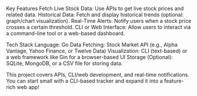 Key Features
Fetch Live Stock Data: Use APIs to get live stock prices and related data.
Historical Data: Fetch and display historical trends (optional: graph/chart visualization).
Real-Time Alerts: Notify users when a stock price crosses a certain threshold.
CLI or Web Interface: Allow users to interact via a command-line tool or a web-based dashboard.

Tech Stack
Language: Go
Data Fetching: Stock Market API (e.g., Alpha Vantage, Yahoo Finance, or Twelve Data)
Visualization: CLI (text-based) or a web framework like Gin for a browser-based UI
Storage (Optional): SQLite, MongoDB, or a CSV file for storing data.

This project covers APIs, CLI/web development, and real-time notifications. You can start small with a CLI-based tracker and expand it into a feature-rich web app!
